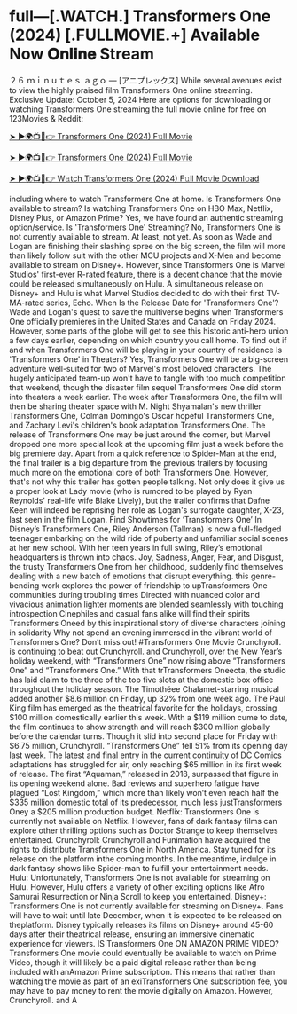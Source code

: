 # full—[.WATCH.] Transformers One (2024) [.FULLMOVIE.+] Available Now 𝐎𝐧𝐥𝐢𝐧𝐞 Stream 

２６ ｍｉｎｕｔｅｓ ａｇｏ — [アニプレックス] While several avenues exist to view the
highly praised film Transformers One online streaming.
Exclusive Update: October 5, 2024
Here are options for downloading or watching Transformers One streaming the full movie online
for free on 123Movies & Reddit:

[➤ ►🌍📺📱👉 Transformers One (2024) F𝚞ll Mo𝚟ie](https://esyflix.online/en/movie/698687/transformers-oneend)

[➤ ►🌍📺📱👉 Transformers One (2024) F𝚞ll Mo𝚟ie](https://esyflix.online/en/movie/698687/transformers-oneend)

[➤ ►🌍📺📱👉 W𝚊tch Transformers One (2024) F𝚞ll Mo𝚟ie Downl𝚘ad](https://esyflix.online/en/movie/698687/transformers-oneend)



including where to watch Transformers One at home. Is
Transformers One available to stream? Is watching Transformers One on HBO Max, Netflix,
Disney Plus, or Amazon Prime? Yes, we have found an authentic streaming option/service.
Is 'Transformers One' Streaming?
No, Transformers One is not currently available to stream. At least, not yet. As soon as Wade
and Logan are finishing their slashing spree on the big screen, the film will more than likely
follow suit with the other MCU projects and X-Men and become available to stream on Disney+.
However, since Transformers One is Marvel Studios' first-ever R-rated feature, there is a decent
chance that the movie could be released simultaneously on Hulu. A simultaneous release on
Disney+ and Hulu is what Marvel Studios decided to do with their first TV-MA-rated series,
Echo.
When Is the Release Date for 'Transformers One'?
Wade and Logan's quest to save the multiverse begins when Transformers One officially
premieres in the United States and Canada on Friday 2024. However, some parts of the globe
will get to see this historic anti-hero union a few days earlier, depending on which country you
call home. To find out if and when Transformers One will be playing in your country of
residence
Is 'Transformers One' in Theaters?
Yes, Transformers One will be a big-screen adventure well-suited for two of Marvel's most
beloved characters. The hugely anticipated team-up won't have to tangle with too much
competition that weekend, though the disaster film sequel Transformers One did storm into
theaters a week earlier. The week after Transformers One, the film will then be sharing theater
space with M. Night Shyamalan's new thriller Transformers One, Colman Domingo's Oscar
hopeful Transformers One, and Zachary Levi's children's book adaptation Transformers One.
The release of Transformers One may be just around the corner, but Marvel dropped one more
special look at the upcoming film just a week before the big premiere day. Apart from a quick
reference to Spider-Man at the end, the final trailer is a big departure from the previous trailers
by focusing much more on the emotional core of both Transformers One. However, that's not
why this trailer has gotten people talking. Not only does it give us a proper look at Lady movie
(who is rumored to be played by Ryan Reynolds' real-life wife Blake Lively), but the trailer
confirms that Dafne Keen will indeed be reprising her role as Logan's surrogate daughter, X-23,
last seen in the film Logan.
Find Showtimes for ‘Transformers One’
In Disney’s Transformers One, Riley Anderson (Tallman) is now a full-fledged teenager
embarking on the wild ride of puberty and unfamiliar social scenes at her new school. With her
teen years in full swing, Riley’s emotional headquarters is thrown into chaos. Joy, Sadness,
Anger, Fear, and Disgust, the trusty Transformers One from her childhood, suddenly find
themselves dealing with a new batch of emotions that disrupt everything.
this genre-bending work explores the power of friendship to upTransformers One communities
during troubling times Directed with nuanced color and vivacious animation lighter moments are
blended seamlessly with touching introspection Cinephiles and casual fans alike will find their
spirits Transformers Oneed by this inspirational story of diverse characters joining in solidarity
Why not spend an evening immersed in the vibrant world of Transformers One? Don’t miss out!
#Transformers One Movie
Crunchyroll. is continuing to beat out Crunchyroll. and Crunchyroll, over the New Year’s
holiday weekend, with “Transformers One” now rising above “Transformers One” and
“Transformers One.” With that trTransformers Oneecta, the studio has laid claim to the three of
the top five slots at the domestic box office throughout the holiday season.
The Timothéee Chalamet-starring musical added another $8.6 million on Friday, up 32% from
one week ago. The Paul King film has emerged as the theatrical favorite for the holidays,
crossing $100 million domestically earlier this week. With a $119 million cume to date, the film
continues to show strength and will reach $300 million globally before the calendar turns.
Though it slid into second place for Friday with $6.75 million, Crunchyroll. “Transformers One”
fell 51% from its opening day last week. The latest and final entry in the current continuity of
DC Comics adaptations has struggled for air, only reaching $65 million in its first week of
release. The first “Aquaman,” released in 2018, surpassed that figure in its opening weekend
alone. Bad reviews and superhero fatigue have plagued “Lost Kingdom,” which more than likely
won’t even reach half the $335 million domestic total of its predecessor, much less
justTransformers Oney a $205 million production budget.
Netflix: Transformers One is currently not available on Netflix. However, fans of dark fantasy
films can explore other thrilling options such as Doctor Strange to keep themselves entertained.
Crunchyroll: Crunchyroll and Funimation have acquired the rights to distribute Transformers
One in North America. Stay tuned for its release on the platform inthe coming months. In the
meantime, indulge in dark fantasy shows like Spider-man to fulfill your entertainment needs.
Hulu: Unfortunately, Transformers One is not available for streaming on Hulu. However, Hulu
offers a variety of other exciting options like Afro Samurai Resurrection or Ninja Scroll to keep
you entertained.
Disney+: Transformers One is not currently available for streaming on Disney+. Fans will have
to wait until late December, when it is expected to be released on theplatform. Disney typically
releases its films on Disney+ around 45-60 days after their theatrical release, ensuring an
immersive cinematic experience for viewers.
IS Transformers One ON AMAZON PRIME VIDEO?
Transformers One movie could eventually be available to watch on Prime Video, though it will
likely be a paid digital release rather than being included with anAmazon Prime subscription.
This means that
rather than watching the movie as part of an exiTransformers One subscription fee, you may
have to pay money to rent the movie digitally on Amazon. However, Crunchyroll. and A
